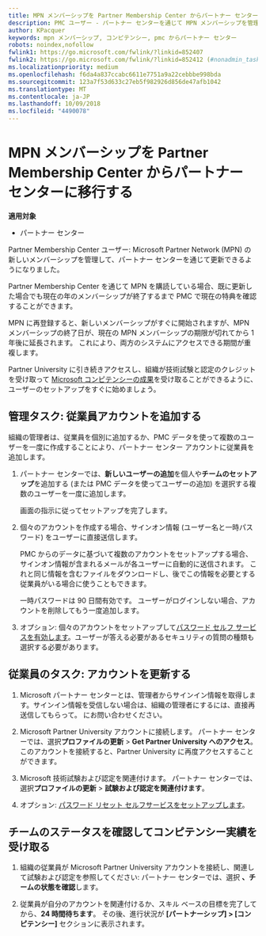 ```yaml
---
title: MPN メンバーシップを Partner Membership Center からパートナー センターに移行する
description: PMC ユーザー - パートナー センターを通じて MPN メンバーシップを管理できるようになりました。 次の手順に従ってください。
author: KPacquer
keywords: mpn メンバーシップ, コンピテンシー, pmc からパートナー センター
robots: noindex,nofollow
fwlink1: https://go.microsoft.com/fwlink/?linkid=852407
fwlink2: https://go.microsoft.com/fwlink/?linkid=852412 (#nonadmin_tasks)
ms.localizationpriority: medium
ms.openlocfilehash: f6da4a837ccabc6611e7751a9a22cebbbe998bda
ms.sourcegitcommit: 123a7f53d633c27eb5f982926d856de47afb1042
ms.translationtype: MT
ms.contentlocale: ja-JP
ms.lasthandoff: 10/09/2018
ms.locfileid: "4490078"
---
```

# <a name="transition-your-mpn-membership-from-partner-membership-center-to-partner-center"></a>MPN メンバーシップを Partner Membership Center からパートナー センターに移行する

**適用対象**
-  パートナー センター

Partner Membership Center ユーザー: Microsoft Partner Network (MPN) の新しいメンバーシップを管理して、パートナー センターを通じて更新できるようになりました。  

Partner Membership Center を通じて MPN を購読している場合、既に更新した場合でも現在の年のメンバーシップが終了するまで PMC で現在の特典を確認することができます。 

MPN に再登録すると、新しいメンバーシップがすぐに開始されますが、MPN メンバーシップの終了日が、現在の MPN メンバーシップの期限が切れてから 1 年後に延長されます。 これにより、両方のシステムにアクセスできる期間が重複します。

Partner University に引き続きアクセスし、組織が技術試験と認定のクレジットを受け取って [Microsoft コンピテンシーの成果](competencies.md)を受け取ることができるように、ユーザーのセットアップをすぐに始めましょう。 

## <a name="admin-tasks-add-employee-accounts"></a>管理タスク: 従業員アカウントを追加する

組織の管理者は、従業員を個別に追加するか、PMC データを使って複数のユーザーを一度に作成することにより、パートナー センター アカウントに従業員を追加します。

1.  パートナー センターでは、**新しいユーザーの追加**を個人や**チームのセットアップ**を追加する (または PMC データを使ってユーザーの追加) を選択する複数のユーザーを一度に追加します。
    
    画面の指示に従ってセットアップを完了します。

2.  個々のアカウントを作成する場合、サインオン情報 (ユーザー名と一時パスワード) をユーザーに直接送信します。

    PMC からのデータに基づいて複数のアカウントをセットアップする場合、サインオン情報が含まれるメールが各ユーザーに自動的に送信されます。 これと同じ情報を含むファイルをダウンロードし、後でこの情報を必要とする従業員がいる場合に使うこともできます。

    一時パスワードは 90 日間有効です。 ユーザーがログインしない場合、アカウントを削除してもう一度追加します。

3.  オプション: 個々のアカウントをセットアップして[パスワード セルフ サービスを有効します](https://docs.microsoft.com/azure/active-directory/active-directory-passwords-getting-started)。ユーザーが答える必要があるセキュリティの質問の種類も選択する必要があります。 

## <a href="" id="nonadmin_tasks"></a>従業員のタスク: アカウントを更新する

1.  Microsoft パートナー センターとは、管理者からサインイン情報を取得します。サインイン情報を受信しない場合は、組織の管理者にするには、直接再送信してもらって。 にお問い合わせください。 

2.  Microsoft Partner University アカウントに接続します。 パートナー センターでは、選択**プロファイルの更新** > **Get Partner University へのアクセス**。  このアカウントを接続すると、Partner University に再度アクセスすることができます。

3.  Microsoft 技術試験および認定を関連付けます。 パートナー センターでは、選択**プロファイルの更新** > **試験および認定を関連付けます**。 

4.  オプション: [パスワード リセット セルフサービスをセットアップします](https://docs.microsoft.com/en-us/azure/active-directory/active-directory-passwords-update-your-own-password)。

## <a name="checking-team-status-and-receiving-competency-achievements"></a>チームのステータスを確認してコンピテンシー実績を受け取る

1.  組織の従業員が Microsoft Partner University アカウントを接続し、関連して試験および認定を参照してください: パートナー センターでは、選択 **、チームの状態を確認**します。

2.  従業員が自分のアカウントを関連付けるか、スキル ベースの目標を完了してから、**24 時間待ちます**。 その後、進行状況が **[パートナーシップ] > [コンピテンシー]** セクションに表示されます。
